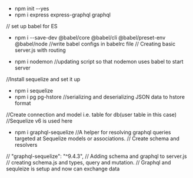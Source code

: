 - npm init --yes
- npm i express express-graphql graphql

// set up babel for ES

- npm i --save-dev @babel/core @babel/cli @babel/preset-env @babel/node
//write babel configs in  babelrc file
// Creating basic server.js with routing

- npm i nodemon
//updating script so that nodemon uses babel to start server

//Install sequelize and set it up
- npm i sequelize
- npm i pg pg-hstore   //serializing and deserializing JSON data to hstore format

//Create connection and model i.e. table for db(user table in this case)
//Sequelize v6 is used here

- npm i graphql-sequelize
//A helper for resolving graphql queries targeted at Sequelize models or associations.
// Create schema and resolvers

// "graphql-sequelize": "^9.4.3",
// Adding schema and graphql to server.js
// creating schema.js and types, query and mutation.
// Graphql and sequleize is setup and now can exchange data

